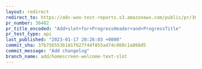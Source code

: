 ```yaml
---
layout: redirect
redirect_to: https://a8c-woo-test-reports.s3.amazonaws.com/public/pr/36482/api/index.html
pr_number: 36482
pr_title_encoded: "Add+slot+for+ProgressHeader+and+ProgressTitle"
pr_test_type: api
last_published: "2023-01-17 20:26:03 +0000"
commit_sha: 37b756553b181f627f44f855a474c860c1a868d5
commit_message: "Add changelog"
branch_name: add/homescreen-welcome-text-slot
---
```

